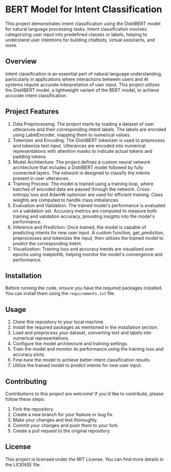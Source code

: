 # BERT Model for Intent Classification

This project demonstrates intent classification using the DistilBERT model for natural language processing tasks. Intent classification involves categorizing user input into predefined classes or labels, helping to understand user intentions for building chatbots, virtual assistants, and more.

## Overview

Intent classification is an essential part of natural language understanding, particularly in applications where interactions between users and AI systems require accurate interpretation of user input. This project utilizes the DistilBERT model, a lightweight variant of the BERT model, to achieve accurate intent classification.

## Project Features

1. Data Preprocessing: 
The project starts by loading a dataset of user utterances and their corresponding intent labels. The labels are encoded using LabelEncoder, mapping them to numerical values.
2. Tokenizer and Encoding: 
The DistilBERT tokenizer is used to preprocess and tokenize text input. Utterances are encoded into numerical representations with attention masks to indicate actual tokens and padding tokens.
3. Model Architecture: 
The project defines a custom neural network architecture that includes a DistilBERT model followed by fully connected layers. The network is designed to classify the intents present in user utterances.
4. Training Process: 
The model is trained using a training loop, where batches of encoded data are passed through the network. Cross-entropy loss and AdamW optimizer are used for efficient training. Class weights are computed to handle class imbalances.
5. Evaluation and Validation: 
The trained model's performance is evaluated on a validation set. Accuracy metrics are computed to measure both training and validation accuracy, providing insights into the model's performance.
6. Inference and Prediction: 
Once trained, the model is capable of predicting intents for new user input. A custom function, get_prediction, preprocesses and tokenizes the input, then utilizes the trained model to predict the corresponding intent.
7. Visualization: 
Training loss and accuracy trends are visualized over epochs using matplotlib, helping monitor the model's convergence and performance.

## Installation

Before running the code, ensure you have the required packages installed. You can install them using the `requirements.txt` file.

## Usage

1. Clone this repository to your local machine.
2. Install the required packages as mentioned in the installation section.
3. Load and preprocess your dataset, converting text and labels into numerical representations.
4. Configure the model architecture and training settings.
5. Train the model and monitor its performance using the training loss and accuracy plots.
6. Fine-tune the model to achieve better intent classification results.
7. Utilize the trained model to predict intents for new user input.

## Contributing

Contributions to this project are welcome! If you'd like to contribute, please follow these steps:

1. Fork the repository.
2. Create a new branch for your feature or bug fix.
3. Make your changes and test thoroughly.
4. Commit your changes and push them to your fork.
5. Create a pull request to the original repository.

## License

This project is licensed under the MIT License. You can find more details in the LICENSE file.
